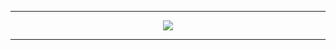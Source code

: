 ---

<div align="center">

 <a href="https://dcherish.github.io">

 <img src="http://img.shields.io/badge/-Github.io-success?style=for-the-badge&logo=github&link=https://dcherish.github.io"/>

 </a>

</div>

---